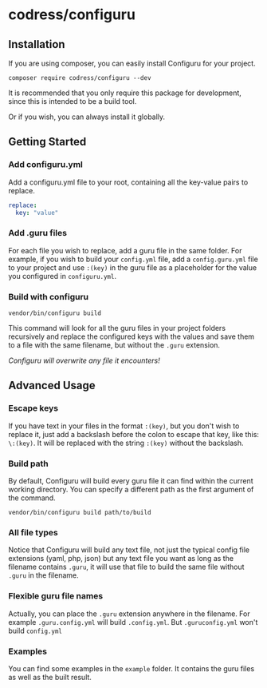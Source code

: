 # codress/configuru

## Installation

If you are using composer,
you can easily install Configuru for your project.

```
composer require codress/configuru --dev
```

It is recommended
that you only require this package for development,
since this is intended to be a build tool.

Or if you wish,
you can always install it globally.

## Getting Started

### Add configuru.yml

Add a configuru.yml file to your root,
containing all the key-value pairs to replace.
 
```yml
replace:
  key: "value"
```

### Add .guru files

For each file you wish to replace,
add a guru file in the same folder.
For example,
if you wish to build your `config.yml` file,
add a `config.guru.yml` file to your project
and use `:(key)` in the guru file
as a placeholder for the value
you configured in `configuru.yml`.

### Build with configuru

```
vendor/bin/configuru build
```

This command will look for all the guru files
in your project folders recursively
and replace the configured keys with the values
and save them to a file with the same filename,
but without the `.guru` extension.

*Configuru will overwrite any file it encounters!*

## Advanced Usage

### Escape keys

If you have text in your files in the format `:(key)`,
but you don't wish to replace it,
just add a backslash before the colon to escape that key,
like this: `\:(key)`. It will be replaced with the string
`:(key)` without the backslash.

### Build path

By default, Configuru will build every guru file
it can find within the current working directory.
You can specify a different path
as the first argument of the command.

```
vendor/bin/configuru build path/to/build
```

### All file types

Notice that Configuru will build any text file,
not just the typical config file extensions
(yaml, php, json) but any text file you want
as long as the filename contains `.guru`,
it will use that file
to build the same file without `.guru` in the filename.

### Flexible guru file names

Actually, you can place the `.guru` extension anywhere in the filename.
For example `.guru.config.yml` will build `.config.yml`.
But `.guruconfig.yml` won't build `config.yml`

### Examples

You can find some examples in the `example` folder.
It contains the guru files as well as the built result.